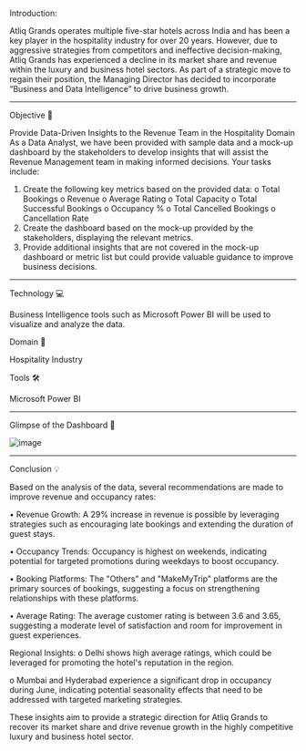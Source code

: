 Introduction:

Atliq Grands operates multiple five-star hotels across India and has been a key player in the hospitality industry for over 20 years. However, due to aggressive strategies from competitors and ineffective decision-making, Atliq Grands has experienced a decline in its market share and revenue within the luxury and business hotel sectors. As part of a strategic move to regain their position, the Managing Director has decided to incorporate “Business and Data Intelligence” to drive business growth. 
________________________________________
Objective 🎯

Provide Data-Driven Insights to the Revenue Team in the Hospitality Domain
As a Data Analyst, we have been provided with sample data and a mock-up dashboard by the stakeholders to develop insights that will assist the Revenue Management team in making informed decisions. Your tasks include:
1.	Create the following key metrics based on the provided data:
o	Total Bookings
o	Revenue
o	Average Rating
o	Total Capacity
o	Total Successful Bookings
o	Occupancy %
o	Total Cancelled Bookings
o	Cancellation Rate
2.	Create the dashboard based on the mock-up provided by the stakeholders, displaying the relevant metrics.
3.	Provide additional insights that are not covered in the mock-up dashboard or metric list but could provide valuable guidance to improve business decisions.
________________________________________
Technology 💻

Business Intelligence tools such as Microsoft Power BI will be used to visualize and analyze the data.

Domain 🛒

Hospitality Industry

Tools 🛠

Microsoft Power BI
________________________________________
Glimpse of the Dashboard 🎥

![image](https://github.com/user-attachments/assets/16be5bab-0cb1-45f9-a074-eaf8b8ca8731)
________________________________________
Conclusion 💡

Based on the analysis of the data, several recommendations are made to improve revenue and occupancy rates:

•	Revenue Growth: A 29% increase in revenue is possible by leveraging strategies such as encouraging late bookings and extending the duration of guest stays.

•	Occupancy Trends: Occupancy is highest on weekends, indicating potential for targeted promotions during weekdays to boost occupancy.

•	Booking Platforms: The "Others" and "MakeMyTrip" platforms are the primary sources of bookings, suggesting a focus on strengthening relationships with these platforms.

•	Average Rating: The average customer rating is between 3.6 and 3.65, suggesting a moderate level of satisfaction and room for improvement in guest experiences.

Regional Insights:
o	Delhi shows high average ratings, which could be leveraged for promoting the hotel's reputation in the region.

o	Mumbai and Hyderabad experience a significant drop in occupancy during June, indicating potential seasonality effects that need to be addressed with targeted marketing strategies.

These insights aim to provide a strategic direction for Atliq Grands to recover its market share and drive revenue growth in the highly competitive luxury and business hotel sector.

